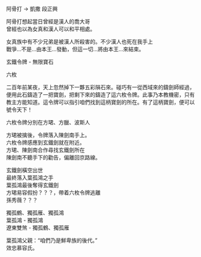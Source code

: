 阿骨打 -&gt; 凱撒    段正興

阿骨打想起當日曾經是漢人的喬大哥  
曾經也以為女真和漢人可以和平相處。

女真族中有不少兄弟是被漢人所殺害的。不少漢人也死在我手上  
戰爭...不是...由本王...發動，但這一切...將由本王...來結束。

玄鐵令牌 - 無限寶石

六枚

二百年前某夜，天上忽然掉下一夥五彩隕石來。碰巧有一從西域來的鑄劍師經過，便用此石鑄造了一把寶劍，把剩下來的鑄造了這六枚令牌。此事乃本教機密，只有教主方能知道。這令牌可以指引咱們找到這柄寶劍的所在。有了這柄寶劍，便可以號令天下！

六枚令牌分別在方珺、方臘、波斯人

方珺被擒後，令牌落入陳劍南手上。  
六枚令牌感應到玄鐵劍就在附近。  
方珺、陳劍南合作尋找玄鐵劍所在  
陳劍南不聽手下的勸告，偏離回京路線。

玄鐵劍橫空出世  
最終落入葉孤鴻之手  
葉孤鴻最後奪得玄鐵劍  
方珺易容假扮？？？，帶着六枚令牌逃離  
孫秀薇？？？

獨孤鶴、獨孤雁、獨孤鴻  
葉孤鴻 - 獨孤鴻  
遼東雙煞 - 獨孤鶴、獨孤雁

葉孤鴻父親：“咱們乃是鮮卑族的後代。”  
效忠慕容氏。

